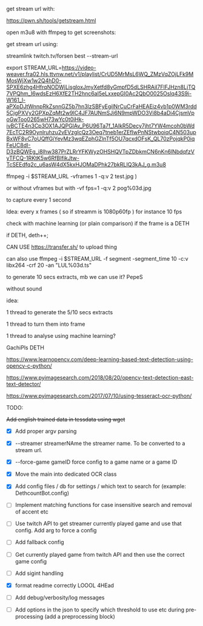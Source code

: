 
  
  

get stream url with:

  

https://pwn.sh/tools/getstream.html

  
  

open m3u8 with ffmpeg to get screenshots:

  
  

get stream url using:

streamlink twitch.tv/forsen best --stream-url

  

export STREAM_URL=https://video-weaver.fra02.hls.ttvnw.net/v1/playlist/CrUD5MrMsL6WQ_ZMzVqZOjLFk9MMosWjXw1w2Q4hD0-SPXE6zhg4HfrqNODWjLisgloxJmyXetfd8yGmpfD5dLSHRAiI7FlFJHzn8LjTQ7VPQhm_I6wdsEzH6XfE2TH2hnc6aI5eLxxepGI0Ac2QbO0025Oslq43S9i-W161_l-aPXpDJtWnnpRkZsnnGZ5b7hn3lzSBFyEgilNrCuCrFaHEAEiz4vb1p0WM3rdd5CjgPXVy2GPXpZqMt2w9IC4JF7AUNmSJi6N9mpWDO3Vi8b4aDi4CjsmVpoGwToo0265wH73wYc0t0iHk-ivBCTE4n3Cp3OX1AJQPGlAv_P6U96Ta7f_1AIkR5Decy7jht7YW4mcoh0bWd7EcTC2R9Oynlruhzu2vEVzgIcQz3Oeq7tneb1erZEfIwPnNStwboiqC4N503upBxWF8vC7oUQffGiYevMz3wqEZphGZlnTf5OU7qcxdOFsK_QL70zPojqkP0iqFeUC8dI-D3zBQWEg_i8lhw387PrZLRrYFKWyzOHSHQVTpZDbkmCN6nKn6lNbdqfzVyTFCQ-1RKtK5w6RfBIfikJtw-TcSEEdfq2c_u6asW4dX5kxHJOMaDPhk27bkRLIQ3kAJ_g.m3u8

  

ffmpeg -i $STREAM_URL -vframes 1 -q:v 2 test.jpg )

  
  

or without vframes but with -vf fps=1 -q:v 2 pog%03d.jpg

  
  

to capture every 1 second

  

Idea: every x frames ( so if streamm is 1080p60fp ) for instance 10 fps

  

check with machine learning (or plain comparison) if the frame is a DETH

  

if DETH, deth++;

  
  

CAN USE https://transfer.sh/ to upload thing

  
  

can also use ffmpeg -i $STREAM_URL -f segment -segment_time 10 -c:v libx264 -crf 20 -an "LUL%03d.ts"

to generate 10 secs extracts, mb we can use it? PepeS

without sound

  
  

idea:

  

1 thread to generate the 5/10 secs extracts

1 thread to turn them into frame

1 thread to analyse using machine learning?

  

GachiPls DETH

  
  

https://www.learnopencv.com/deep-learning-based-text-detection-using-opencv-c-python/

https://www.pyimagesearch.com/2018/08/20/opencv-text-detection-east-text-detector/

https://www.pyimagesearch.com/2017/07/10/using-tesseract-ocr-python/

  
  

TODO:

  

~~Add english trained data in tessdata using wget~~

  

  

- [x] Add proper argv parsing

- [x] --streamer streamerNAme the streamer name. To be converted to a stream url.

- [x] --force-game gameID force config to a game name or a game ID

- [x] Move the main into dedicated OCR class

- [x] Add config files / db for settings / which text to search for (example: DethcountBot.config)

- [ ] Implement matching functions for case insensitive search and removal of accent etc

- [ ] Use twitch API to get streamer currently played game and use that config. Add arg to force a config

- [ ] Add fallback config

- [ ] Get currently played game from twitch API and then use the correct game config

- [ ] Add sigint handling

- [x] format readme correctly LOOOL 4HEad

- [ ] Add debug/verbosity/log messages

- [ ] Add options in the json to specify which threshold to use etc during pre-processing (add a preprocessing block)